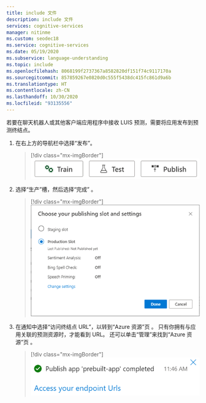 ```yaml
---
title: include 文件
description: include 文件
services: cognitive-services
manager: nitinme
ms.custom: seodec18
ms.service: cognitive-services
ms.date: 05/19/2020
ms.subservice: language-understanding
ms.topic: include
ms.openlocfilehash: 8068199f2737367a8582820df151f74c9117170a
ms.sourcegitcommit: 857859267e0820d0c555f5438dc415fc861d9a6b
ms.translationtype: HT
ms.contentlocale: zh-CN
ms.lasthandoff: 10/30/2020
ms.locfileid: "93135556"
---
```

若要在聊天机器人或其他客户端应用程序中接收 LUIS 预测，需要将应用发布到预测终结点。

1. 在右上方的导航栏中选择“发布”。
    
    > [!div class="mx-imgBorder"]
    > ![右上方菜单中的“LUIS 发布到终结点”按钮的屏幕截图](../media/howto-publish/publish-button.png)

1. 选择“生产”槽，然后选择“完成” 。

    > [!div class="mx-imgBorder"]
    > ![“LUIS 发布到终结点”的屏幕截图](../media/howto-publish/publish-app-popup.png)

1. 在通知中选择“访问终结点 URL”，以转到“Azure 资源”页 。 只有你拥有与应用关联的预测资源时，才能看到 URL。 还可以单击“管理”来找到“Azure 资源”页 。

     > [!div class="mx-imgBorder"]
    > ![指示应用已发布的消息](../media/howto-publish/publish-completed.png)